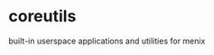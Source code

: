 <!--
SPDX-FileCopyrightText: Menix-OS Team <info@menix-os.org>
SPDX-License-Identifier: LGPL-2.1-or-later
-->

# coreutils

built-in userspace applications and utilities for menix
